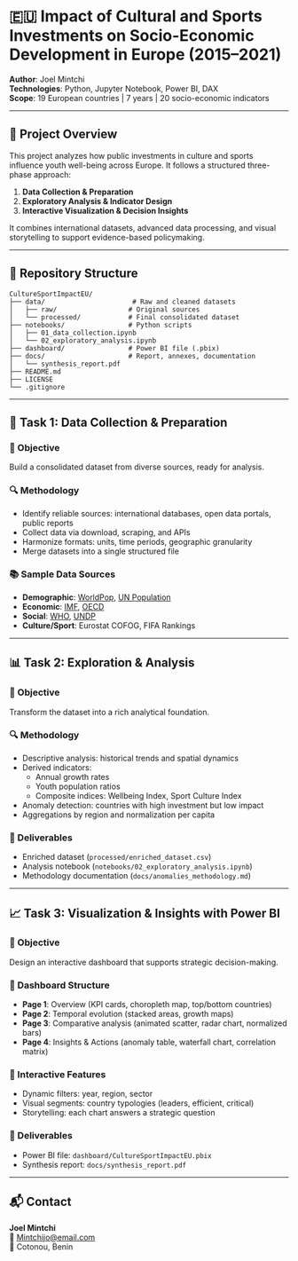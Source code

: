 
# 🇪🇺 Impact of Cultural and Sports Investments on Socio-Economic Development in Europe (2015–2021)

**Author**: Joel Mintchi  
**Technologies**: Python, Jupyter Notebook, Power BI, DAX  
**Scope**: 19 European countries | 7 years | 20 socio-economic indicators

---

## 🧩 Project Overview

This project analyzes how public investments in culture and sports influence youth well-being across Europe. It follows a structured three-phase approach:

1. **Data Collection & Preparation**  
2. **Exploratory Analysis & Indicator Design**  
3. **Interactive Visualization & Decision Insights**

It combines international datasets, advanced data processing, and visual storytelling to support evidence-based policymaking.

---

## 📁 Repository Structure

```
CultureSportImpactEU/
├── data/                      # Raw and cleaned datasets
│   ├── raw/                  # Original sources
│   └── processed/            # Final consolidated dataset
├── notebooks/                # Python scripts
│   ├── 01_data_collection.ipynb
│   └── 02_exploratory_analysis.ipynb
├── dashboard/                # Power BI file (.pbix)
├── docs/                     # Report, annexes, documentation
│   └── synthesis_report.pdf
├── README.md
├── LICENSE
└── .gitignore
```

---

## 🧪 Task 1: Data Collection & Preparation

### 🎯 Objective
Build a consolidated dataset from diverse sources, ready for analysis.

### 🔍 Methodology
- Identify reliable sources: international databases, open data portals, public reports
- Collect data via download, scraping, and APIs
- Harmonize formats: units, time periods, geographic granularity
- Merge datasets into a single structured file

### 📚 Sample Data Sources
- **Demographic**: [WorldPop](https://hub.worldpop.org), [UN Population](https://population.un.org/wpp)
- **Economic**: [IMF](https://data.imf.org), [OECD](https://www.oecd.org/en/data.html)
- **Social**: [WHO](https://www.who.int/data/gho), [UNDP](https://hdr.undp.org/data-center)
- **Culture/Sport**: Eurostat COFOG, FIFA Rankings

---

## 📊 Task 2: Exploration & Analysis

### 🎯 Objective
Transform the dataset into a rich analytical foundation.

### 🔍 Methodology
- Descriptive analysis: historical trends and spatial dynamics
- Derived indicators:
  - Annual growth rates
  - Youth population ratios
  - Composite indices: Wellbeing Index, Sport Culture Index
- Anomaly detection: countries with high investment but low impact
- Aggregations by region and normalization per capita

### 📁 Deliverables
- Enriched dataset (`processed/enriched_dataset.csv`)
- Analysis notebook (`notebooks/02_exploratory_analysis.ipynb`)
- Methodology documentation (`docs/anomalies_methodology.md`)

---

## 📈 Task 3: Visualization & Insights with Power BI

### 🎯 Objective
Design an interactive dashboard that supports strategic decision-making.

### 🧠 Dashboard Structure
- **Page 1**: Overview (KPI cards, choropleth map, top/bottom countries)
- **Page 2**: Temporal evolution (stacked areas, growth maps)
- **Page 3**: Comparative analysis (animated scatter, radar chart, normalized bars)
- **Page 4**: Insights & Actions (anomaly table, waterfall chart, correlation matrix)

### 🧪 Interactive Features
- Dynamic filters: year, region, sector
- Visual segments: country typologies (leaders, efficient, critical)
- Storytelling: each chart answers a strategic question

### 📁 Deliverables
- Power BI file: `dashboard/CultureSportImpactEU.pbix`
- Synthesis report: `docs/synthesis_report.pdf`

---

## 📬 Contact

**Joel Mintchi**  
📧 Mintchijo@email.com  
📍 Cotonou, Benin

